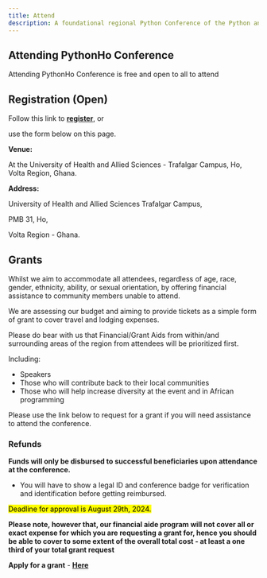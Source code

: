 ```yaml
---
title: Attend
description: A foundational regional Python Conference of the Python and developer community in Volta.
---
```


## Attending PythonHo Conference

Attending PythonHo Conference is free and open to all to attend

## Registration (Open)

Follow this link to <a href="https://ti.to/pythonho/2024" target="_blank">**register**</a>, or

use the form below on this page.

<html>
    <head>
    <script src="https://js.tito.io/v2" async></script>
  </head>
  <body>
    <tito-widget
      event="pythonho/2024"
    ></tito-widget>
  </body>
</html>

**Venue:**  

At the University of Health and Allied Sciences - Trafalgar Campus, Ho, Volta Region, Ghana.

**Address:**

University of Health and Allied Sciences Trafalgar Campus,

PMB 31, Ho,

Volta Region - Ghana.

## Grants

Whilst we aim to accommodate all attendees, regardless of age, race, gender, ethnicity, ability, or sexual orientation, by offering financial assistance to community members unable to attend.

We are assessing our budget and aiming to provide tickets as a simple form of grant to cover travel and lodging expenses.

Please do bear with us that Financial/Grant Aids from within/and surrounding areas of the region from attendees will be prioritized first.

Including:

- Speakers
- Those who will contribute back to their local communities
- Those who will help increase diversity at the event and in African programming

Please use the link below to request for a grant if you will need assistance to attend the conference.

### Refunds

**Funds will only be disbursed to successful beneficiaries upon attendance at the conference.**

- You will have to show a legal ID and conference badge for verification and identification before getting reimbursed.

<mark>Deadline for approval is August 29th, 2024.</mark>

**Please note, however that, our financial aide program will not cover all or exact expense for which you are requesting a grant for, hence you should be able to cover to some extent of the overall total cost - at least a one third of your total grant request**

**Apply for a grant** - <a href="https://forms.gle/kuzwgmwCW2sVdLVh6" target="_blank">**Here**</a> 
